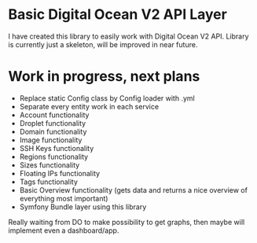 # Basic Digital Ocean V2 API Layer

I have created this library to easily work with Digital Ocean V2 API.
Library is currently just a skeleton, will be improved in near future.

# Work in progress, next plans

- Replace static Config class by Config loader with .yml
- Separate every entity work in each service
- Account functionality
- Droplet functionality
- Domain functionality
- Image functionality
- SSH Keys functionality
- Regions functionality
- Sizes functionality
- Floating IPs functionality
- Tags functionality
- Basic Overview functionality (gets data and returns a nice overview of everything most important)
- Symfony Bundle layer using this library

Really waiting from DO to make possibility to get graphs, then maybe will implement even a dashboard/app.